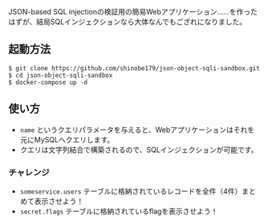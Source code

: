 JSON-based SQL injectionの検証用の簡易Webアプリケーション……を作ったはずが、結局SQLインジェクションなら大体なんでもござれになりました。

## 起動方法

```
$ git clone https://github.com/shinobe179/json-object-sqli-sandbox.git
$ cd json-object-sqli-sandbox
$ docker-compose up -d
```

## 使い方

- `name` というクエリパラメータを与えると、Webアプリケーションはそれを元にMySQLへクエリします。
- クエリは文字列結合で構築されるので、SQLインジェクションが可能です。

### チャレンジ

- `someservice.users` テーブルに格納されているレコードを全件（4件）まとめて表示させよう！
- `secret.flags` テーブルに格納されているflagを表示させよう！
